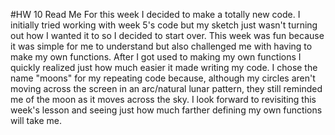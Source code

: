 #HW 10 Read Me
For this week I decided to make a totally new code. I initially tried working with week 5's code but my sketch just wasn't turning out how I wanted it to so I decided to start over. This week was fun because it was simple for me to understand but also challenged me with having to make my own functions. After I got used to making my own functions I quickly realized just how much easier it made writing my code. I chose the name "moons" for my repeating code because, although my circles aren't moving across the screen in an arc/natural lunar pattern, they still reminded me of the moon as it moves across the sky. I look forward to revisiting this week's lesson and seeing just how much farther defining my own functions will take me.
